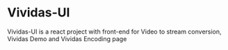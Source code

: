 # Vividas-UI
Vividas-UI is a react project with front-end for Video to stream conversion, Vividas Demo and Vividas Encoding page
